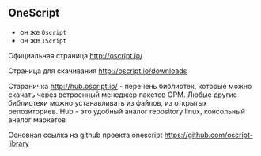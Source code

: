 ## OneScript

- он же `Oscript`
- он же `1Script`

Официальная страница http://oscript.io/

Страница для скачивания http://oscript.io/downloads

Стараничка http://hub.oscript.io/ - перечень библиотек, которые можно скачать через встроенный менеджер пакетов OPM. Любые другие библиотеки можно устанавливать из файлов, из открытых репозиториев. Нub - это удобный аналог repository linux, консольный аналог маркетов

Основная ссылка на github проекта onescript https://github.com/oscript-library